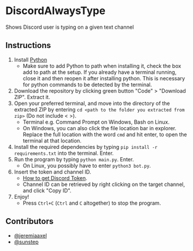 # DiscordAlwaysType
Shows Discord user is typing on a given text channel

## Instructions
1. Install [Python](https://www.python.org/downloads/)
    - Make sure to add Python to path when installing it, check the box add to path at the setup. If you already have a terminal running, close it and then reopen it after installing python. This is necessary for python commands to be detected by the terminal.
2. Download the repository by clicking green button "Code" > "Download ZIP". Extract it.
3. Open your preferred terminal, and move into the directory of the extracted ZIP by entering `cd <path to the folder you extracted from zip>` (Do not include < >).
    - Terminal e.g. Command Prompt on Windows, Bash on Linux.
    - On Windows, you can also click the file location bar in explorer. Replace the full location with the word `cmd` and hit enter, to open the terminal at that location.
4. Install the required dependencies by typing `pip install -r requirements.txt` into the terminal. Enter.
5. Run the program by typing `python main.py`. Enter.
    - On Linux, you possibly have to enter `python3 bot.py`.
6. Insert the token and channel ID. 
    - [How to get Discord Token](https://linuxhint.com/get-discord-token/).
    - Channel ID can be retrieved by right clicking on the target channel, and click "Copy ID".
7. Enjoy! 
    - Press `Ctrl+C` (`Ctrl` and `C` altogether) to stop the program.



## Contributors
- [\@jeremiaaxel](https://github.com/jeremiaaxel)
- [\@sunstep](https://github.com/sunstep)
